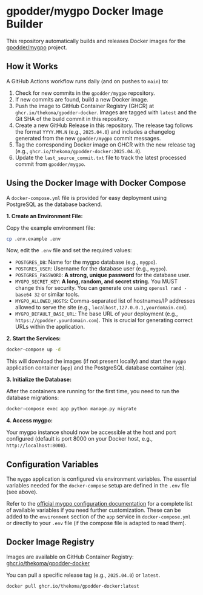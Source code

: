 # gpodder/mygpo Docker Image Builder

This repository automatically builds and releases Docker images for the [gpodder/mygpo](https://github.com/gpodder/mygpo) project.

## How it Works

A GitHub Actions workflow runs daily (and on pushes to `main`) to:
1.  Check for new commits in the `gpodder/mygpo` repository.
2.  If new commits are found, build a new Docker image.
3.  Push the image to GitHub Container Registry (GHCR) at `ghcr.io/thekoma/gpodder-docker`. Images are tagged with `latest` and the Git SHA of the build commit in this repository.
4.  Create a new GitHub Release in this repository. The release tag follows the format `YYYY.MM.N` (e.g., `2025.04.0`) and includes a changelog generated from the new `gpodder/mygpo` commit messages.
5.  Tag the corresponding Docker image on GHCR with the new release tag (e.g., `ghcr.io/thekoma/gpodder-docker:2025.04.0`).
6.  Update the `last_source_commit.txt` file to track the latest processed commit from `gpodder/mygpo`.

## Using the Docker Image with Docker Compose

A `docker-compose.yml` file is provided for easy deployment using PostgreSQL as the database backend.

**1. Create an Environment File:**

Copy the example environment file:
```bash
cp .env.example .env
```
Now, edit the `.env` file and set the required values:

*   `POSTGRES_DB`: Name for the mygpo database (e.g., `mygpo`).
*   `POSTGRES_USER`: Username for the database user (e.g., `mygpo`).
*   `POSTGRES_PASSWORD`: **A strong, unique password** for the database user.
*   `MYGPO_SECRET_KEY`: **A long, random, and secret string.** You MUST change this for security. You can generate one using `openssl rand -base64 32` or similar tools.
*   `MYGPO_ALLOWED_HOSTS`: Comma-separated list of hostnames/IP addresses allowed to serve the site (e.g., `localhost,127.0.0.1,yourdomain.com`).
*   `MYGPO_DEFAULT_BASE_URL`: The base URL of your deployment (e.g., `https://gpodder.yourdomain.com`). This is crucial for generating correct URLs within the application.

**2. Start the Services:**

```bash
docker-compose up -d
```
This will download the images (if not present locally) and start the `mygpo` application container (`app`) and the PostgreSQL database container (`db`).

**3. Initialize the Database:**

After the containers are running for the first time, you need to run the database migrations:
```bash
docker-compose exec app python manage.py migrate
```

**4. Access mygpo:**

Your mygpo instance should now be accessible at the host and port configured (default is port 8000 on your Docker host, e.g., `http://localhost:8000`).

## Configuration Variables

The `mygpo` application is configured via environment variables. The essential variables needed for the `docker-compose` setup are defined in the `.env` file (see above).

Refer to the [official mygpo configuration documentation](https://gpoddernet.readthedocs.io/en/latest/dev/reference/settings.html) for a complete list of available variables if you need further customization. These can be added to the `environment` section of the `app` service in `docker-compose.yml` or directly to your `.env` file (if the compose file is adapted to read them).

## Docker Image Registry

Images are available on GitHub Container Registry:
[ghcr.io/thekoma/gpodder-docker](https://github.com/thekoma/gpodder-docker/pkgs/container/gpodder-docker)

You can pull a specific release tag (e.g., `2025.04.0`) or `latest`.
```bash
docker pull ghcr.io/thekoma/gpodder-docker:latest
```
